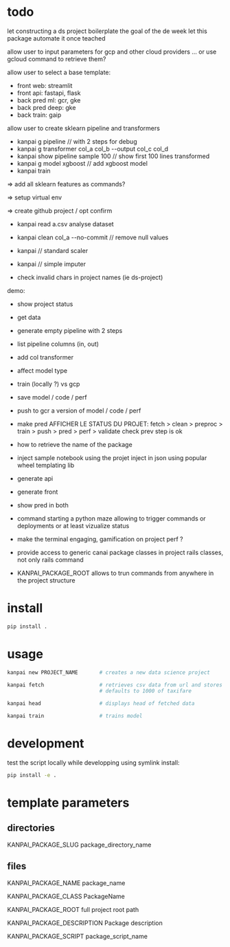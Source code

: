 
# todo

let constructing a ds project boilerplate the goal of the de week
let this package automate it once teached

allow user to input parameters for gcp and other cloud providers
... or use gcloud command to retrieve them?

allow user to select a base template:
- front web: streamlit
- front api: fastapi, flask
- back pred ml: gcr, gke
- back pred deep: gke
- back train: gaip

allow user to create sklearn pipeline and transformers
- kanpai g pipeline // with 2 steps for debug
- kanpai g transformer col_a col_b --output col_c col_d
- kanpai show pipeline sample 100 // show first 100 lines transformed
- kanpai g model xgboost // add xgboost model
- kanpai train

=> add all sklearn features as commands?

=> setup virtual env

=> create github project / opt confirm

- kanpai read a.csv analyse dataset
- kanpai clean col_a --no-commit // remove null values
- kanpai // standard scaler
- kanpai // simple imputer

- check invalid chars in project names (ie ds-project)

demo:
- show project status
- get data
- generate empty pipeline with 2 steps
- list pipeline columns (in, out)
- add col transformer
- affect model type
- train (locally ?) vs gcp
- save model / code / perf
- push to gcr a version of model / code / perf
- make pred
AFFICHER LE STATUS DU PROJET:
fetch > clean > preproc > train > push > pred > perf > validate
check prev step is ok
- how to retrieve the name of the package
- inject sample notebook using the projet
inject in json using popular wheel templating lib
- generate api
- generate front
- show pred in both

- command starting a python maze allowing to trigger commands or deployments
or at least vizualize status

- make the terminal engaging, gamification on project perf ?

- provide access to generic canai package classes in project
rails classes, not only rails command

- KANPAI_PACKAGE_ROOT allows to trun commands from anywhere in the project structure

# install

``` bash
pip install .
```

# usage

``` bash
kanpai new PROJECT_NAME       # creates a new data science project

kanpai fetch                  # retrieves csv data from url and stores it locally
                              # defaults to 1000 of taxifare

kanpai head                   # displays head of fetched data

kanpai train                  # trains model
```

# development

test the script locally while developping using symlink install:

``` bash
pip install -e .
```

# template parameters

## directories

KANPAI_PACKAGE_SLUG            package_directory_name

## files

KANPAI_PACKAGE_NAME            package_name

KANPAI_PACKAGE_CLASS           PackageName

KANPAI_PACKAGE_ROOT            full project root path

KANPAI_PACKAGE_DESCRIPTION     Package description

KANPAI_PACKAGE_SCRIPT          package_script_name
